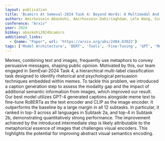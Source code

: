 ```yaml
---
layout: publication
title: 'Bcamirs At Semeval-2024 Task 4: Beyond Words: A Multimodal And Multilingual Exploration Of Persuasion In Memes'
authors: Amirhossein Abaskohi, Amirhossein Dabiriaghdam, Lele Wang, Giuseppe Carenini
conference: "Arxiv"
year: 2024
bibkey: abaskohi2024bcamirs
additional_links:
  - {name: "Paper", url: 'https://arxiv.org/abs/2404.03022'}
tags: ['Model Architecture', 'BERT', 'Tools', 'Fine-Tuning', 'GPT', 'Multimodal Models']
---
```

Memes, combining text and images, frequently use metaphors to convey
persuasive messages, shaping public opinion. Motivated by this, our team
engaged in SemEval-2024 Task 4, a hierarchical multi-label classification task
designed to identify rhetorical and psychological persuasion techniques
embedded within memes. To tackle this problem, we introduced a caption
generation step to assess the modality gap and the impact of additional
semantic information from images, which improved our result. Our best model
utilizes GPT-4 generated captions alongside meme text to fine-tune RoBERTa as
the text encoder and CLIP as the image encoder. It outperforms the baseline by
a large margin in all 12 subtasks. In particular, it ranked in top-3 across all
languages in Subtask 2a, and top-4 in Subtask 2b, demonstrating quantitatively
strong performance. The improvement achieved by the introduced intermediate
step is likely attributable to the metaphorical essence of images that
challenges visual encoders. This highlights the potential for improving
abstract visual semantics encoding.
